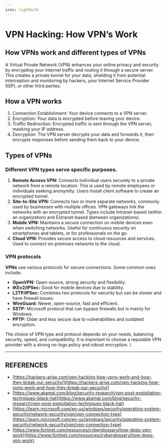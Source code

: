 ```yaml
---
icon: lightbulb
---
```


# VPN Hacking: How VPN’s Work

## How VPNs work and different types of VPNs

A Virtual Private Network (VPN) enhances your online privacy and security by encrypting your internet traffic and routing it through a secure server. This creates a private tunnel for your data, shielding it from potential interception and monitoring by hackers, your Internet Service Provider (ISP), or other third parties.&#x20;

## How a VPN works

1. Connection Establishment: Your device connects to a VPN server.
2. Encryption: Your data is encrypted before leaving your device.
3. Traffic Redirection: Encrypted traffic is sent through the VPN server, masking your IP address.
4. Decryption: The VPN server decrypts your data and forwards it, then encrypts responses before sending them back to your device.&#x20;



## Types of VPNs

### Different VPN types serve specific purposes.&#x20;

1. **Remote Access VPN:** Connects individual users securely to a private network from a remote location. This is used by remote employees or individuals seeking anonymity. Users install client software to create an encrypted tunnel.
2. **Site-to-Site VPN:** Connects two or more separate networks, commonly used by businesses with multiple offices. VPN gateways link the networks with an encrypted tunnel. Types include Intranet-based (within an organization) and Extranet-based (between organizations).
3. **Mobile VPN:** Maintains a secure connection on mobile devices even when switching networks. Useful for continuous security on smartphones and tablets, or for professionals on the go.
4. **Cloud VPN:** Provides secure access to cloud resources and services. Used to connect on-premises networks to the cloud.&#x20;

### **VPN protocols**

**VPNs** use various protocols for secure connections. Some common ones include:&#x20;

* **OpenVPN:** Open-source, strong security and flexibility.
* **IKEv2/IPSec:** Good for mobile devices due to stability.
* **L2TP/IPSec:** Combines two protocols for security but can be slower and have firewall issues.
* **WireGuard:** Newer, open-source, fast and efficient.
* **SSTP:** Microsoft protocol that can bypass firewalls but is mainly for Windows.
* **PPTP:** Older and less secure due to vulnerabilities and outdated encryption.&#x20;

The choice of VPN type and protocol depends on your needs, balancing security, speed, and compatibility. It is important to choose a reputable VPN provider with a strong no-logs policy and robust encryption. \


***

## REFERENCES

* [https://hackers-arise.com/vpn-hacking-how-vpns-work-and-how-they-break-our-security/](https://hackers-arise.com/vpn-hacking-how-vpns-work-and-how-they-break-our-security/)
* [https://www.akamai.com/blog/security-research/vpn-post-exploitation-techniques-black-hat](https://www.akamai.com/blog/security-research/vpn-post-exploitation-techniques-black-hat)
* [https://learn.microsoft.com/en-us/windows/security/operating-system-security/network-security/vpn/vpn-connection-type](https://learn.microsoft.com/en-us/windows/security/operating-system-security/network-security/vpn/vpn-connection-type)
* [https://www.fortinet.com/resources/cyberglossary/how-does-vpn-work](https://www.fortinet.com/resources/cyberglossary/how-does-vpn-work)
